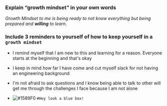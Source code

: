 ### Explain “growth mindset” in your own words
_Growth Mindset to me is being ready to not know everything but being prepared and **willing** to learn._

### Include 3 reminders to yourself of how to keep yourself in a `growth mindset`
- I remind myself that I am new to this and learning for a reason. Everyone starts at the beginning and that's okay
- I keep in mind how far I have come and cut myself slack for not having an engineering background
- I'm not afraid to ask questions and I know being able to talk to other will get me through the challenges I face because I am not alone


- ![#1589F0](https://placehold.it/15/1589F0/000000?text=+) `#Hey look a blue box!`
